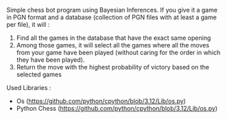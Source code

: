 Simple chess bot program using Bayesian Inferences. If you give it a game in PGN format and a database (collection of PGN files with at least a game per file), it will :

1) Find all the games in the database that have the exact same opening
2) Among those games, it will select all the games where all the moves from your game have been played (without caring for the order in which they have been played).
3) Return the move with the highest probability of victory based on the selected games

Used Libraries :

- Os (https://github.com/python/cpython/blob/3.12/Lib/os.py)
- Python Chess (https://github.com/python/cpython/blob/3.12/Lib/os.py)